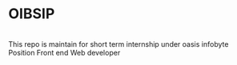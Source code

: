 # OIBSIP
<br>
This repo is maintain for short term internship under oasis infobyte 
<br>
Position Front end Web developer 
